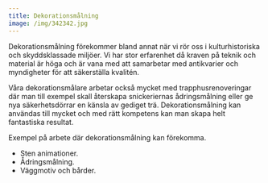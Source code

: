```yaml
---
title: Dekorationsmålning
image: /img/342342.jpg
---
```

Dekorationsmålning förekommer bland annat när vi rör oss i kulturhistoriska och skyddsklassade miljöer. Vi har stor erfarenhet då kraven på teknik och material är höga och är vana med att samarbetar med antikvarier och myndigheter för att säkerställa kvalitén.

Våra dekorationsmålare arbetar också mycket med trapphusrenoveringar där man till exempel skall återskapa snickeriernas ådringsmålning eller ge nya säkerhetsdörrar en känsla av gediget trä. Dekorationsmålning kan användas till mycket och med rätt kompetens kan man skapa helt fantastiska resultat.

Exempel på arbete där dekorationsmålning kan förekomma.

* Sten animationer.
* Ådringsmålning.
* Väggmotiv och bårder.
